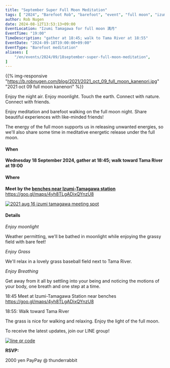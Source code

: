 ```yaml
---
title: "September Super Full Moon Meditation"
tags: [ "2024", "Barefoot Rob", "barefoot", "event", "full moon", "izumi-tamagawa", "riverside", "september", "tamagawa", "walk", "はだし", "多摩川", "満月", "裸足のロブ" ]
author: Rob Nugen
date: 2024-08-12T13:53:13+09:00
EventLocation: "Izumi Tamagawa for full moon 満月"
EventTime: "19:00"
TimeDescription: "gather at 18:45; walk to Tama River at 18:55"
EventDate: "2024-09-18T19:00:00+09:00"
EventType: "Barefoot meditation"
aliases: [
    "/en/events/2024/09/18september-super-full-moon-meditation",
]
---
```


{{% img-responsive "https://b.robnugen.com/blog/2021/2021_oct_09_full_moon_kanenori.jpg" "2021 oct 09 full moon kanenori" %}}

Enjoy the night air.  Enjoy moonlight.  Touch the earth. Connect with nature. Connect with friends.

Enjoy meditation and barefoot walking on the full moon night.  Share beautiful experiences with like-minded friends!

The energy of the full moon supports us in releasing unwanted energies,
so we'll also share some time in
meditative energetic release under the full moon.

#### When

**Wednesday 18 September 2024, gather at 18:45; walk toward Tama River at 19:00**

#### Where

**Meet by the [benches near Izumi-Tamagawa station](https://goo.gl/maps/4yh8TLgADixQYnzU8)**
https://goo.gl/maps/4yh8TLgADixQYnzU8

[![2021 aug 16 izumi tamagawa meeting spot](//b.robnugen.com/blog/2021/thumbs/2021_aug_16_izumi_tamagawa_meeting_spot.png)](//b.robnugen.com/blog/2021/2021_aug_16_izumi_tamagawa_meeting_spot.png)

#### Details

*Enjoy moonlight*

Weather permitting, we'll be bathed in moonlight while
enjoying the grassy field with bare feet!

*Enjoy Grass*

We'll relax in a lovely grass baseball field next to Tama River.

*Enjoy Breathing*

Get away from it all by settling into your being and noticing the
motions of your body, one breath and one step at a time.

18:45 Meet at Izumi-Tamagawa Station near benches https://goo.gl/maps/4yh8TLgADixQYnzU8

18:55: Walk toward Tama River

The grass is nice for walking and relaxing.  Enjoy the light of the full moon.

To receive the latest updates, join our LINE group!

[![line qr code](//b.robnugen.com/blog/2021/thumbs/2021_sep_25_rob_line_qr_code_text_walk_and_talk.jpg)](//b.robnugen.com/blog/2021/2021_sep_25_rob_line_qr_code_text_walk_and_talk.jpg)

**RSVP:**

2000 yen  PayPay @ thunderrabbit

